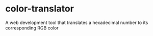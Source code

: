 # color-translator
A web development tool that translates a hexadecimal number to its corresponding RGB color
